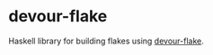 # devour-flake

Haskell library for building flakes using [devour-flake](https://github.com/srid/devour-flake).
